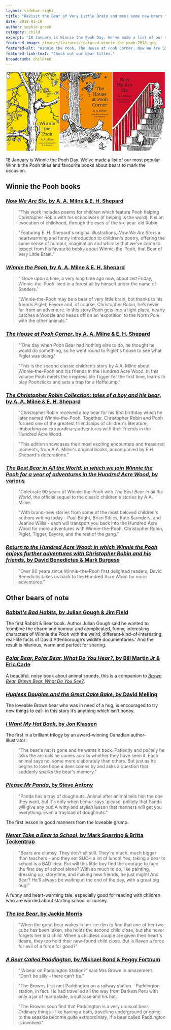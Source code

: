 ```yaml
---
layout: sidebar-right
title: "Revisit the Bear of Very Little Brain and meet some new bears this Winnie the Pooh Day"
date: 2018-01-18
author: sophie-green
category: child
excerpt: "18 January is Winnie the Pooh Day. We've made a list of our most popular Winnie the Pooh titles and favourite books about bears to mark the occasion."
featured-image: /images/featured/featured-winnie-the-pooh-2018.jpg
featured-alt: "Winnie the Pooh, The House at Pooh Corner, Now We Are Six"
featured-link-text: "Check out our bear titles."
breadcrumb: children
---
```


![Winnie the Pooh, The House at Pooh Corner, Now We Are Six](/images/featured/featured-winnie-the-pooh-2018.jpg)

18 January is Winnie the Pooh Day. We've made a list of our most popular Winnie the Pooh titles and favourite books about bears to mark the occasion.

## Winnie the Pooh books

### [<cite>Now We Are Six</cite>, by A. A. Milne & E. H. Shepard](https://suffolk.spydus.co.uk/cgi-bin/spydus.exe/ENQ/OPAC/BIBENQ?BRN=1977175)

> "This work includes poems for children which feature Pooh helping Christopher Robin with his schoolwork (if helping is the word). It is an evocation of childhood, through the eyes of the six-year-old Robin.

> "Featuring E. H. Shepard's original illustrations, <cite>Now We Are Six</cite> is a heartwarming and funny introduction to children's poetry, offering the same sense of humour, imagination and whimsy that we've come to expect from his favourite books about Winnie-the-Pooh, that Bear of Very Little Brain."

### [<cite>Winnie the Pooh</cite>, by A. A. Milne & E. H. Shepard](https://suffolk.spydus.co.uk/cgi-bin/spydus.exe/ENQ/OPAC/BIBENQ?BRN=1977469)

> "'Once upon a time, a very long time ago now, about last Friday, Winnie-the-Pooh lived in a forest all by himself under the name of Sanders.'

> "Winnie-the-Pooh may be a bear of very little brain, but thanks to his friends Piglet, Eeyore and, of course, Christopher Robin, he’s never far from an adventure. In this story Pooh gets into a tight place, nearly catches a Woozle and heads off on an ‘expotition’ to the North Pole with the other animals."

### [<cite>The House at Pooh Corner</cite>, by A. A. Milne & E. H. Shepard](https://suffolk.spydus.co.uk/cgi-bin/spydus.exe/ENQ/OPAC/BIBENQ?BRN=1977468)

> "'One day when Pooh Bear had nothing else to do, he thought he would do something, so he went round to Piglet's house to see what Piglet was doing.'

> "This is the second classic children’s story by A.A. Milne about Winnie-the-Pooh and his friends in the Hundred Acre Wood. In this volume Pooh meets the irrepressible Tigger for the first time, learns to play Poohsticks and sets a trap for a Heffalump."

### [<cite>The Christopher Robin Collection: tales of a boy and his bear</cite>, by A. A. Milne & E. H. Shepard](https://suffolk.spydus.co.uk/cgi-bin/spydus.exe/ENQ/OPAC/BIBENQ?BRN=2257874)

> "Christopher Robin received a toy bear for his first birthday which he later named Winnie-the-Pooh. Together, Christopher Robin and Pooh formed one of the greatest friendships of children's literature; embarking on extraordinary adventures with their friends in the Hundred Acre Wood.

> "This edition showcases their most exciting encounters and treasured moments, from A.A. Milne's original books, accompanied by E.H. Shepard's decorations."

### [<cite>The Best Bear in All the World: in which we join Winnie the Pooh for a year of adventures in the Hundred Acre Wood</cite>, by various](https://suffolk.spydus.co.uk/cgi-bin/spydus.exe/ENQ/OPAC/BIBENQ?BRN=2253681)

> "Celebrate 90 years of Winnie-the-Pooh with <cite>The Best Bear in all the World</cite>, the official sequel to the classic children's stories by A.A. Milne.

> "With brand-new stories from some of the most beloved children's authors writing today - Paul Bright, Brian Sibley, Kate Saunders, and Jeanne Willis - each will transport you back into the Hundred Acre Wood for more adventures with Winnie-the-Pooh, Christopher Robin, Piglet, Tigger, Eeyore, and the rest of the gang."

### [<cite>Return to the Hundred Acre Wood: in which Winnie the Pooh enjoys further adventures with Christopher Robin and his friends</cite>, by David Benedictus & Mark Burgess](https://suffolk.spydus.co.uk/cgi-bin/spydus.exe/ENQ/OPAC/BIBENQ?BRN=653104)

> "Over 80 years since Winnie-the-Pooh first delighted readers, David Benedictis takes us back to the Hundred Acre Wood for more adventures."

## Other bears of note

### [<cite>Rabbit's Bad Habits</cite>, by Julian Gough & Jim Field](https://suffolk.spydus.co.uk/cgi-bin/spydus.exe/ENQ/OPAC/BIBENQ?BRN=2053424)

The first Rabbit & Bear book. Author Julian Gough said he wanted to ‘combine the charm and humour and complicated, funny, interesting characters of Winnie the Pooh with the weird, different-kind-of-interesting, real-life facts of David Attenborough’s wildlife documentaries.’ And the result is hilarious, warm and perfect for sharing.

### [<cite>Polar Bear, Polar Bear, What Do You Hear?</cite>, by Bill Martin Jr & Eric Carle](https://suffolk.spydus.co.uk/cgi-bin/spydus.exe/ENQ/OPAC/BIBENQ?BRN=65138)

A beautiful, noisy book about animal sounds, this is a companion to [<cite>Brown Bear, Brown Bear, What Do You See?</cite>](https://suffolk.spydus.co.uk/cgi-bin/spydus.exe/ENQ/OPAC/BIBENQ?BRN=69489).

### [<cite>Hugless Douglas and the Great Cake Bake</cite>, by David Melling](https://suffolk.spydus.co.uk/cgi-bin/spydus.exe/ENQ/OPAC/BIBENQ?BRN=2003019)

The loveable Brown bear who was in need of a hug, is encouraged to try new things to eat- in this story it’s anything which isn’t honey.

### [<cite>I Want My Hat Back</cite>, by Jon Klassen](https://suffolk.spydus.co.uk/cgi-bin/spydus.exe/ENQ/OPAC/BIBENQ?BRN=123922)

The first in a brilliant trilogy by an award-winning Canadian author-illustrator:

> "The bear's hat is gone and he wants it back. Patiently and politely he asks the animals he comes across whether they have seen it. Each animal says no, some more elaborately than others. But just as he begins to lose hope a deer comes by and asks a question that suddenly sparks the bear's memory."

### [<cite>Please Mr Panda</cite>, by Steve Antony](https://suffolk.spydus.co.uk/cgi-bin/spydus.exe/ENQ/OPAC/BIBENQ?BRN=2141745)

> "Panda has a tray of doughnuts. Animal after animal tells him the one they want, but it's only when Lemur says 'please' politely that Panda will give any out! A witty and stylish lesson that manners will get you everything. Even a trayload of doughnuts."

The first lesson in good manners from the loveable grump.

### [<cite>Never Take a Bear to School</cite>, by Mark Sperring & Britta Teckentrup](https://suffolk.spydus.co.uk/cgi-bin/spydus.exe/ENQ/OPAC/BIBENQ?BRN=218760)

> "Bears are clumsy. They don't sit still. They're much, much bigger than teachers - and they eat SUCH a lot of lunch! Yes, taking a bear to school is a BAD idea. But will this little boy find the courage to face the first day of school alone? With so much to do, like painting, dressing up, storytime, and making new friends, he just might! And Bear? He'll always be waiting at the end of the day, with a great big hug!"

A funny and heart-warming tale, especially good for reading with children who are worried about starting school or nursey.

### [<cite>The Ice Bear</cite>, by Jackie Morris](https://suffolk.spydus.co.uk/cgi-bin/spydus.exe/ENQ/OPAC/BIBENQ?BRN=1565210)

> "When the great bear wakes in her ice den to find that one of her two cubs has been taken, she holds the second child close, but she never forgets her lost child. When a childless couple are given their heart's desire, they too hold their new-found child close. But is Raven a force for evil of a force for good?"

### [<cite>A Bear Called Paddington</cite>, by Michael Bond & Peggy Fortnum](https://suffolk.spydus.co.uk/cgi-bin/spydus.exe/ENQ/OPAC/BIBENQ?BRN=67453)

> "“A bear on Paddington Station?” said Mrs Brown in amazement. “Don’t be silly – there can’t be.”

> "The Browns first met Paddington on a railway station – Paddington station, in fact. He had travelled all the way from Darkest Peru with only a jar of marmalade, a suitcase and his hat.

> "The Browns soon find that Paddington is a very unusual bear. Ordinary things – like having a bath, travelling underground or going to the seaside become quite extraordinary, if a bear called Paddington is involved."
